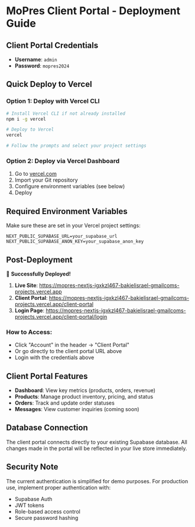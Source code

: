 # MoPres Client Portal - Deployment Guide

## Client Portal Credentials
- **Username**: `admin`
- **Password**: `mopres2024`

## Quick Deploy to Vercel

### Option 1: Deploy with Vercel CLI
```bash
# Install Vercel CLI if not already installed
npm i -g vercel

# Deploy to Vercel
vercel

# Follow the prompts and select your project settings
```

### Option 2: Deploy via Vercel Dashboard
1. Go to [vercel.com](https://vercel.com)
2. Import your Git repository
3. Configure environment variables (see below)
4. Deploy

## Required Environment Variables

Make sure these are set in your Vercel project settings:

```
NEXT_PUBLIC_SUPABASE_URL=your_supabase_url
NEXT_PUBLIC_SUPABASE_ANON_KEY=your_supabase_anon_key
```

## Post-Deployment

🎉 **Successfully Deployed!**

1. **Live Site**: https://mopres-nextjs-igxkzl467-bakielisrael-gmailcoms-projects.vercel.app
2. **Client Portal**: https://mopres-nextjs-igxkzl467-bakielisrael-gmailcoms-projects.vercel.app/client-portal
3. **Login Page**: https://mopres-nextjs-igxkzl467-bakielisrael-gmailcoms-projects.vercel.app/client-portal/login

### How to Access:
- Click "Account" in the header → "Client Portal"
- Or go directly to the client portal URL above
- Login with the credentials above

## Client Portal Features

- **Dashboard**: View key metrics (products, orders, revenue)
- **Products**: Manage product inventory, pricing, and status
- **Orders**: Track and update order statuses
- **Messages**: View customer inquiries (coming soon)

## Database Connection

The client portal connects directly to your existing Supabase database. All changes made in the portal will be reflected in your live store immediately.

## Security Note

The current authentication is simplified for demo purposes. For production use, implement proper authentication with:
- Supabase Auth
- JWT tokens
- Role-based access control
- Secure password hashing